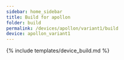 ```yaml
---
sidebar: home_sidebar
title: Build for apollon
folder: build
permalink: /devices/apollon/variant1/build
device: apollon_variant1
---
```

{% include templates/device_build.md %}
